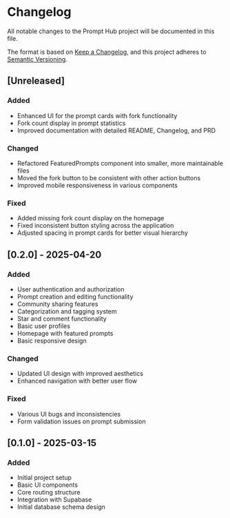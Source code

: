 
# Changelog

All notable changes to the Prompt Hub project will be documented in this file.

The format is based on [Keep a Changelog](https://keepachangelog.com/en/1.1.0/),
and this project adheres to [Semantic Versioning](https://semver.org/spec/v2.0.0.html).

## [Unreleased]

### Added
- Enhanced UI for the prompt cards with fork functionality
- Fork count display in prompt statistics
- Improved documentation with detailed README, Changelog, and PRD

### Changed
- Refactored FeaturedPrompts component into smaller, more maintainable files
- Moved the fork button to be consistent with other action buttons
- Improved mobile responsiveness in various components

### Fixed
- Added missing fork count display on the homepage
- Fixed inconsistent button styling across the application
- Adjusted spacing in prompt cards for better visual hierarchy

## [0.2.0] - 2025-04-20

### Added
- User authentication and authorization
- Prompt creation and editing functionality
- Community sharing features
- Categorization and tagging system
- Star and comment functionality
- Basic user profiles
- Homepage with featured prompts
- Basic responsive design

### Changed
- Updated UI design with improved aesthetics
- Enhanced navigation with better user flow

### Fixed
- Various UI bugs and inconsistencies
- Form validation issues on prompt submission

## [0.1.0] - 2025-03-15

### Added
- Initial project setup
- Basic UI components
- Core routing structure
- Integration with Supabase
- Initial database schema design
